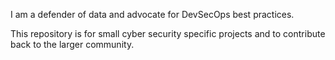 I am a defender of data and advocate for DevSecOps best practices.

This repository is for small cyber security specific projects and to contribute back to the larger community.

